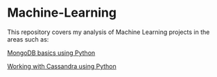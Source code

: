 # Machine-Learning

This repository covers my analysis of Machine Learning projects in the areas such as:

[MongoDB basics using Python](http://nbviewer.jupyter.org/github/sinju-pau/Machine-Learning-Miscellaneous-Tasks/blob/master/MongoDBinPython.ipynb)

[Working with Cassandra using Python](http://nbviewer.jupyter.org/github/sinju-pau/Machine-Learning-Miscellaneous-Tasks/blob/master/CassandraInPython.ipynb)
